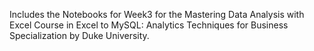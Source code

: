 Includes the Notebooks for Week3 for the Mastering Data Analysis with Excel Course in Excel to MySQL: Analytics Techniques for Business Specialization by Duke University.
